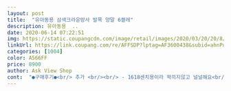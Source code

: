 ```yaml
---
layout: post 
title:  "유아동용 삼색크라운망사 발목 양말 6켤레" 
description: 유아동용  ..
date: 2020-06-14 07:22:51 
img: https://static.coupangcdn.com/image/retail/images/2020/03/20/20/8/898cf03d-c395-4a4d-9dec-2c244bf5b62b.jpg 
linkUrl: https://link.coupang.com/re/AFFSDP?lptag=AF3600438&subid=ahnPublicAsk&pageKey=1417653873&itemId=2451595284&vendorItemId=70445238757&traceid=V0-113-aea433c3d70d2b1e 
categories: [1004] 
color: A566FF 
price: 8900 
author: Ask View Shop 
cont:  "●구매후기●<br/> 추가 <br/><br/> - 1618센치용이라 꽉끼지않고 널널해요<br/><br/> - 6켤레에 8,900원 저렴하고 가성비 좋아요<br/><br/> - 미끄럼방지가 없어요.<br/><br/><br/> - 여름용 원단이라 시원해보이고<br/><br/> - 컬러감도 모두 예뻐요.<br/> 셋트를 사면 꼭 망컬러 한두개쯤 있는데 다 정말 예쁘네요.<br/> 아이들은 역시 컬러있는게 신겼을때 이쁘네요<br/><br/> - 크록스를 좋아해서 매일 크록스만 신는 아이인데 양말신고 크록스 신어도 이질감 전혀 없어요<br/>1.<br/> 아이연령 : 5세 남아입니다.<br/> 4호가 7<br/> -8세용인거 실화인가요? 키가 큰 아이들은 4세도 16센치 넘는데 말이죠;;<br/>16.<br/>5인 저희 아이에게도 낙낙하고 살짝 크거든요<br/>2.<br/> 발길이 : 실측 16.<br/>5센치이고 크록스 c10 신어요<br/>3.<br/> 장점 :<br/>34세용인데 작아보여서 오자마자 신겨봤는데<br/>3일을 신었는데 3일 다 신을때마다 미끄러집니다 ㅜㅜ<br/>3호까진 바닥에 찍찍이도 있고 1416cm라고 되어있길래 샀는데<br/>4.<br/> 단점<br/>4살 33개월 둘째아들 발길이 재어보니 14cm이고 통통한 편이에요<br/>4호를 살까 하다가<br/>6켤레 정도 되면 적어도 하나 정도는 손이 잘 안가게 되는 색상이 있던데.<br/>.<br/><br/>그래서 구매하게 되었구요<br/>그리 많이 줄지 않고 딱 맞게 되었어요<br/>내 스타일!!<br/>다른 면양말보다 더 미끄러운 느낌이에요<br/>몇달 신겨보고 피지는 않는지 더 확인해보고 후기 추가할게요^^<br/>미끄럼방지는 없어서 잘 미끄러질지는 모르겠어요<br/>바로 신기니까 넉넉했구요<br/>발이 15cm 이상이시면<br/>배송은 로켓배송으로 하루지나 받았고요<br/>사실 겨울에도 너무 쪼이는거 같아서 잘 안신기기도 하지만.<br/>.<br/><br/>살짝 얇은감이 있어서 부담스럽지 않고 좋아요<br/>색깔도 다 예쁘고 상큼해요<br/>색상, 얇기, 사이즈, 재질 등등 이래저래 완전 만족입니다!<br/>색상이 다 이뻐서 뭘 받아도 기분 좋을것같네요^^<br/>아직 신겨보기만했어요<br/>아참, 낱개포장이 잘 되어있어서 선물용으로 구매하셔도 좋을것 같아요<br/>애들 발은 빨리빨리 크잖아요^^<br/>여름에 더운 양말 신겼더니 땀이 차서 불편해하더라구요<br/>완전 더운 한여름엔 양말을 안신을테니 한겨울 빼곤 괜찮을만큼 사계절용 두께네요<br/>이건 정말.<br/>.<br/> 싹 다 너무 무난하고 이뻐요<br/>일단 지금은<br/>일부러 한켤레만 빨아서 비교해보니<br/>잘 맞고 여름에 신기에 두께도 좋고 이쁜거같아요^^<br/>저희아이랑 사이즈 비슷해서 3호? 4호? 고민이신 분들은 3호 추천합니다<br/>저희집 거실이 강화마루인데 어떤날은 신고 일어서면서 미끄러지네요<br/>적당히 여유 있고 좋았어요<br/>줄어들거 생각해서 사이즈업 하시는걸 추천드립니다<br/>지인분께도 추천하고 싶은 상품이예요^^<br/>친구는 3호 구입했는데 미끄럼방지 있대요.<br/> 4호부터 없나봐요.<br/> 어린이집은 대개 양말을 벗고있고 유치원도 실내화를 신어서 괜찮아보여도 하원할때 양말신은 발로 원 현관까지 걸어나올때 양말신고 미끄러지는 아이를 종종 봐서 좀 걱정스럽긴합니다<br/>키보다 발이 좀 큰아이라15년12월생 4호 신겼더니 크지않고<br/>통기성을 좋게 한 여름양말이라 그런지<br/>포장도꼼꼼히되어있어요<br/>하지만 소재 얇아 여름용으로 좋고 컬러도 맘에 들어요♡<br/>한겨울 말곤 발목양말이 제일 편한거같아요<br/> 추가 <br/><br/> - 1618센치용이라 꽉끼지않고 널널해요<br/><br/> - 6켤레에 8,900원 저렴하고 가성비 좋아요<br/><br/> - 미끄럼방지가 없어요.<br/><br/><br/> - 여름용 원단이라 시원해보이고<br/><br/> - 컬러감도 모두 예뻐요.<br/> 셋트를 사면 꼭 망컬러 한두개쯤 있는데 다 정말 예쁘네요.<br/> 아이들은 역시 컬러있는게 신겼을때 이쁘네요<br/><br/> - 크록스를 좋아해서 매일 크록스만 신는 아이인데 양말신고 크록스 신어도 이질감 전혀 없어요<br/>1.<br/> 아이연령 : 5세 남아입니다.<br/> 4호가 7<br/> -8세용인거 실화인가요? 키가 큰 아이들은 4세도 16센치 넘는데 말이죠;;<br/>16.<br/>5인 저희 아이에게도 낙낙하고 살짝 크거든요<br/>2.<br/> 발길이 : 실측 16.<br/>5센치이고 크록스 c10 신어요<br/>3.<br/> 장점 :<br/>34세용인데 작아보여서 오자마자 신겨봤는데<br/>3일을 신었는데 3일 다 신을때마다 미끄러집니다 ㅜㅜ<br/>3호까진 바닥에 찍찍이도 있고 1416cm라고 되어있길래 샀는데<br/>4.<br/> 단점<br/>4살 33개월 둘째아들 발길이 재어보니 14cm이고 통통한 편이에요<br/>4호를 살까 하다가<br/>6켤레 정도 되면 적어도 하나 정도는 손이 잘 안가게 되는 색상이 있던데.<br/>.<br/><br/>그래서 구매하게 되었구요<br/>그리 많이 줄지 않고 딱 맞게 되었어요<br/>내 스타일!!<br/>다른 면양말보다 더 미끄러운 느낌이에요<br/>몇달 신겨보고 피지는 않는지 더 확인해보고 후기 추가할게요^^<br/>미끄럼방지는 없어서 잘 미끄러질지는 모르겠어요<br/>바로 신기니까 넉넉했구요<br/>발이 15cm 이상이시면<br/>배송은 로켓배송으로 하루지나 받았고요<br/>사실 겨울에도 너무 쪼이는거 같아서 잘 안신기기도 하지만.<br/>.<br/><br/>살짝 얇은감이 있어서 부담스럽지 않고 좋아요<br/>색깔도 다 예쁘고 상큼해요<br/>색상, 얇기, 사이즈, 재질 등등 이래저래 완전 만족입니다!<br/>색상이 다 이뻐서 뭘 받아도 기분 좋을것같네요^^<br/>아직 신겨보기만했어요<br/>아참, 낱개포장이 잘 되어있어서 선물용으로 구매하셔도 좋을것 같아요<br/>애들 발은 빨리빨리 크잖아요^^<br/>여름에 더운 양말 신겼더니 땀이 차서 불편해하더라구요<br/>완전 더운 한여름엔 양말을 안신을테니 한겨울 빼곤 괜찮을만큼 사계절용 두께네요<br/>이건 정말.<br/>.<br/> 싹 다 너무 무난하고 이뻐요<br/>일단 지금은<br/>일부러 한켤레만 빨아서 비교해보니<br/>잘 맞고 여름에 신기에 두께도 좋고 이쁜거같아요^^<br/>저희아이랑 사이즈 비슷해서 3호? 4호? 고민이신 분들은 3호 추천합니다<br/>저희집 거실이 강화마루인데 어떤날은 신고 일어서면서 미끄러지네요<br/>적당히 여유 있고 좋았어요<br/>줄어들거 생각해서 사이즈업 하시는걸 추천드립니다<br/>지인분께도 추천하고 싶은 상품이예요^^<br/>친구는 3호 구입했는데 미끄럼방지 있대요.<br/> 4호부터 없나봐요.<br/> 어린이집은 대개 양말을 벗고있고 유치원도 실내화를 신어서 괜찮아보여도 하원할때 양말신은 발로 원 현관까지 걸어나올때 양말신고 미끄러지는 아이를 종종 봐서 좀 걱정스럽긴합니다<br/>키보다 발이 좀 큰아이라15년12월생 4호 신겼더니 크지않고<br/>통기성을 좋게 한 여름양말이라 그런지<br/>포장도꼼꼼히되어있어요<br/>하지만 소재 얇아 여름용으로 좋고 컬러도 맘에 들어요♡<br/>한겨울 말곤 발목양말이 제일 편한거같아요<br/>" 
---
```

